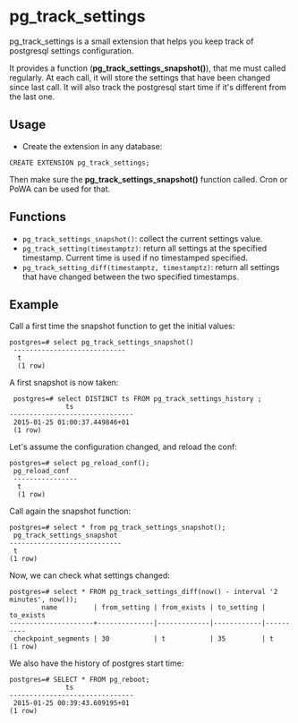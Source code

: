 pg_track_settings
=================

pg_track_settings is a small extension that helps you keep track of
postgresql settings configuration.

It provides a function (**pg_track_settings_snapshot()**), that me must called
regularly. At each call, it will store the settings that have been changed
since last call. It will also track the postgresql start time if it's different
from the last one.


Usage
-----

- Create the extension in any database:

```
CREATE EXTENSION pg_track_settings;
```

Then make sure the **pg_track_settings_snapshot()** function called. Cron or
PoWA can be used for that.

Functions
---------

- `pg_track_settings_snapshot()`: collect the current settings value.
- `pg_track_setting(timestamptz)`: return all settings at the specified timestamp. Current time is used if no timestamped specified.
- `pg_track_setting_diff(timestamptz, timestamptz)`: return all settings that have changed between the two specified timestamps.

Example
-------
Call a first time the snapshot function to get the initial values:

```
postgres=# select pg_track_settings_snapshot()
 ----------------------------
  t
  (1 row)
```

A first snapshot is now taken:

```
 postgres=# select DISTINCT ts FROM pg_track_settings_history ;
              ts
-------------------------------
 2015-01-25 01:00:37.449846+01
 (1 row)
```

Let's assume the configuration changed, and reload the conf:

```
postgres=# select pg_reload_conf();
 pg_reload_conf
 ----------------
  t
  (1 row)
```

Call again the snapshot function:

```
postgres=# select * from pg_track_settings_snapshot();
 pg_track_settings_snapshot
----------------------------
 t
(1 row)
```

Now, we can check what settings changed:

```
postgres=# select * FROM pg_track_settings_diff(now() - interval '2 minutes', now());
        name         | from_setting | from_exists | to_setting | to_exists
---------------------+--------------|-------------|------------|----------
 checkpoint_segments | 30           | t           | 35         | t
(1 row)
```

We also have the history of postgres start time:

```
postgres=# SELECT * FROM pg_reboot;
              ts
-------------------------------
 2015-01-25 00:39:43.609195+01
(1 row)
```
